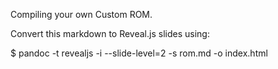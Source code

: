 Compiling your own Custom ROM.

Convert this markdown to Reveal.js slides using:

$ pandoc -t revealjs -i --slide-level=2 -s rom.md -o index.html
